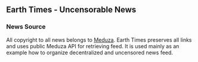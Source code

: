 ## Earth Times - Uncensorable News



### News Source

All copyright to all news belongs to [Meduza](https://meduza.io).
Earth Times preserves all links and uses public Meduza API for retrieving feed. 
It is used mainly as an example how to organize decentralized and uncensored news feed.